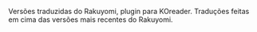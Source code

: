 Versões traduzidas do Rakuyomi, plugin para KOreader.
Traduções feitas em cima das versões mais recentes do Rakuyomi.
